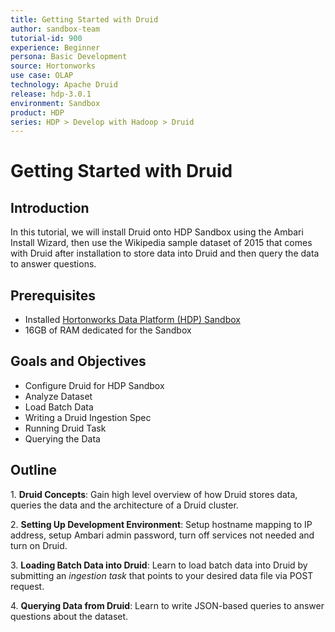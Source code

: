 ```yaml
---
title: Getting Started with Druid
author: sandbox-team
tutorial-id: 900
experience: Beginner
persona: Basic Development
source: Hortonworks
use case: OLAP
technology: Apache Druid
release: hdp-3.0.1
environment: Sandbox
product: HDP
series: HDP > Develop with Hadoop > Druid
---
```


# Getting Started with Druid

## Introduction

In this tutorial, we will install Druid onto HDP Sandbox using the Ambari Install Wizard, then use the Wikipedia sample dataset of 2015 that comes with Druid after installation to store data into Druid and then query the data to answer questions.

## Prerequisites

- Installed [Hortonworks Data Platform (HDP) Sandbox](https://hortonworks.com/downloads/#sandbox)
- 16GB of RAM dedicated for the Sandbox

## Goals and Objectives

- Configure Druid for HDP Sandbox
- Analyze Dataset
- Load Batch Data
- Writing a Druid Ingestion Spec
- Running Druid Task
- Querying the Data

## Outline

1\. **Druid Concepts**: Gain high level overview of how Druid stores data, queries the data and the architecture of a Druid cluster.

2\. **Setting Up Development Environment**: Setup hostname mapping to IP address, setup Ambari admin password, turn off services not needed and turn on Druid.

3\. **Loading Batch Data into Druid**: Learn to load batch data into Druid by submitting an _ingestion task_ that points to your desired data file via POST request.

4\. **Querying Data from Druid**: Learn to write JSON-based queries to answer questions about the dataset.
